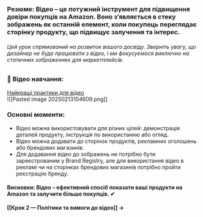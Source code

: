 ### **Резюме**: Відео – це потужний інструмент для підвищення довіри покупців на Amazon. Воно з’являється в стеку зображень як останній елемент, коли покупець переглядає сторінку продукту, що підвищує залучення та інтерес.

###### Цей урок спрямований на розвиток вашого досвіду. Зверніть увагу, що дизайнер не буде працювати з відео, і ми фокусуємося виключно на статичних зображеннях для маркетплейсів.
### **🎥 Відео навчання**:

[Найкращі практики для відео](https://www.youtube.com/watch?v=Tl1GCrgNwts)  
![[Pasted image 20250213104609.png]]

### **Основні моменти**:

- Відео можна використовувати для різних цілей: демонстрація деталей продукту, інструкція по використанню або огляд.
- Відео можна додавати до сторінок продуктів, рекламних оголошень або брендових магазинів.
- Для додавання відео до зображень не потрібно бути зареєстрованим у Brand Registry, але для використання відео в рекламі чи на сторінках брендових магазинів потрібно пройти реєстрацію бренду.

#### **Висновки**: Відео – ефективний спосіб показати ваші продукти на Amazon та залучити більше покупців. ✔

**[[Крок 2 — Політики та вимоги до відео]] →**